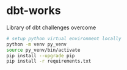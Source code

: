 # dbt-works

Library of dbt challenges overcome

```bash
# setup python virtual environment locally
python -m venv py_venv
source py_venv/bin/activate
pip install --upgrade pip
pip install -r requirements.txt
```
